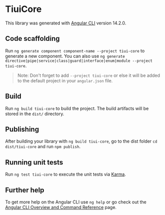 # TiuiCore

This library was generated with [Angular CLI](https://github.com/angular/angular-cli) version 14.2.0.

## Code scaffolding

Run `ng generate component component-name --project tiui-core` to generate a new component. You can also use `ng generate directive|pipe|service|class|guard|interface|enum|module --project tiui-core`.
> Note: Don't forget to add `--project tiui-core` or else it will be added to the default project in your `angular.json` file. 

## Build

Run `ng build tiui-core` to build the project. The build artifacts will be stored in the `dist/` directory.

## Publishing

After building your library with `ng build tiui-core`, go to the dist folder `cd dist/tiui-core` and run `npm publish`.

## Running unit tests

Run `ng test tiui-core` to execute the unit tests via [Karma](https://karma-runner.github.io).

## Further help

To get more help on the Angular CLI use `ng help` or go check out the [Angular CLI Overview and Command Reference](https://angular.io/cli) page.

